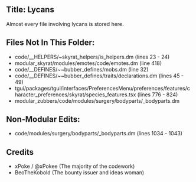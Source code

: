 ## Title: Lycans

Almost every file involving lycans is stored here.

## Files Not In This Folder:

- code/\_\_HELPERS/~skyrat_helpers/is_helpers.dm (lines 23 - 24)
- modular_skyrat/modules/emotes/code/emotes.dm (line 418)
- code/\_\_DEFINES/~~bubber_defines/mobs.dm (line 32)
- code/\_\_DEFINES/~~bubber_defines/traits/declarations.dm (lines 45 - 49)
- tgui/packages/tgui/interfaces/PreferencesMenu/preferences/features/character_preferences/skyrat/species_features.tsx (lines 776 - 824)
- modular_zubbers/code/modules/surgery/bodyparts/\_bodyparts.dm

## Non-Modular Edits:

- code/modules/surgery/bodyparts/\_bodyparts.dm (lines 1034 - 1043)

## Credits

- xPoke / @xPokee (The majority of the codework)
- BeoTheKobold (The bounty issuer and ideas woman)
